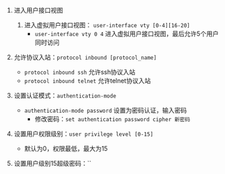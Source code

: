 1. 进入用户接口视图
	1. 进入虚拟用户接口视图： `user-interface vty [0-4][16-20]`
		- `user-interface vty 0 4` 进入虚拟用户接口视图，最后允许5个用户同时访问

2. 允许协议入站：`protocol inbound [protocol_name]`
	- `protocol inbound ssh` 允许ssh协议入站
	- `protocol inbound telnet` 允许telnet协议入站

3. 设置认证模式：`authentication-mode`
	- `authentication-mode password` 设置为密码认证，输入密码
		- 修改密码：`set authentication password cipher 新密码`

4. 设置用户权限级别：`user privilege level [0-15]`
	- 默认为0，权限最低，最大为15

5. 设置用户级别15超级密码：``